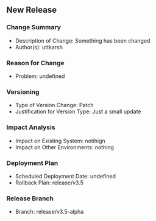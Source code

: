 ## New Release
### Change Summary
- Description of Change: Something has been changed 
- Author(s): uttkarsh

### Reason for Change
- Problem: undefined

### Versioning
- Type of Version Change: Patch
- Justification for Version Type: Just a small update 

### Impact Analysis
- Impact on Existing System: notihign
- Impact on Other Environments: nothing

### Deployment Plan
- Scheduled Deployment Date: undefined
- Rollback Plan: release/v3.5

### Release Branch
- Branch: release/v3.5-alpha
